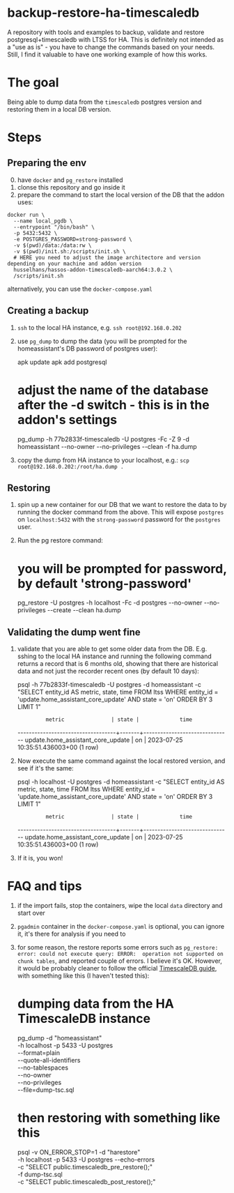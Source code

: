 # backup-restore-ha-timescaledb

A repository with tools and examples to backup, validate and restore postgresql+timescaledb with LTSS for HA. This is definitely not intended as a "use as is" - you have to change the commands based on your needs. Still, I find it valuable to have one working example of how this works.

# The goal

Being able to dump data from the `timescaledb` postgres version and restoring them in a local DB version.

# Steps

## Preparing the env

0. have `docker` and `pg_restore` installed
1. clonse this repository and go inside it
2. prepare the command to start the local version of the DB that the addon uses:

```
docker run \
  --name local_pgdb \
  --entrypoint "/bin/bash" \
  -p 5432:5432 \
  -e POSTGRES_PASSWORD=strong-password \
  -v $(pwd)/data:/data:rw \
  -v $(pwd)/init.sh:/scripts/init.sh \
  # HERE you need to adjust the image architectore and version depending on your machine and addon version
  husselhans/hassos-addon-timescaledb-aarch64:3.0.2 \
  /scripts/init.sh
```

alternatively, you can use the `docker-compose.yaml`

## Creating a backup

1. `ssh` to the local HA instance, e.g. `ssh root@192.168.0.202`
2. use `pg_dump` to dump the data (you will be prompted for the homeassistant's DB password of postgres user):

   apk update
   apk add postgresql

   # adjust the name of the database after the -d switch - this is in the addon's settings

   pg_dump -h 77b2833f-timescaledb -U postgres -Fc -Z 9 -d homeassistant --no-owner --no-privileges --clean -f ha.dump

3. copy the dump from HA instance to your localhost, e.g.: `scp root@192.168.0.202:/root/ha.dump .`

## Restoring

1. spin up a new container for our DB that we want to restore the data to by running the docker command from the above. This will expose `postgres` on `localhost:5432` with the `strong-password` password for the `postgres` user.
2. Run the pg restore command:

   # you will be prompted for password, by default 'strong-password'
   pg_restore -U postgres -h localhost -Fc  -d postgres --no-owner --no-privileges --create --clean ha.dump

## Validating the dump went fine

1. validate that you are able to get some older data from the DB. E.g. sshing to the local HA instance and running the following command returns a record that is 6 months old, showing that there are historical data and not just the recorder recent ones (by default 10 days):

    psql -h 77b2833f-timescaledb -U postgres -d homeassistant -c "SELECT entity_id AS metric, state, time FROM ltss WHERE entity_id = 'update.home_assistant_core_update' AND state = 'on' ORDER BY 3 LIMIT 1"

                metric               | state |             time

    -----------------------------------+-------+-------------------------------
    update.home_assistant_core_update | on | 2023-07-25 10:35:51.436003+00
    (1 row)

2. Now execute the same command against the local restored version, and see if it's the same:

    psql -h localhost -U postgres -d homeassistant -c "SELECT entity_id AS metric, state, time FROM ltss WHERE entity_id = 'update.home_assistant_core_update' AND state = 'on' ORDER BY 3 LIMIT 1"

                metric               | state |             time
    -----------------------------------+-------+-------------------------------
    update.home_assistant_core_update | on    | 2023-07-25 10:35:51.436003+00
    (1 row)

3. If it is, you won!

# FAQ and tips

1. if the import fails, stop the containers, wipe the local `data` directory and start over
2. `pgadmin` container in the `docker-compose.yaml` is optional, you can ignore it, it's there for analysis if you need to
3. for some reason, the restore reports some errors such as `pg_restore: error: could not execute query: ERROR:  operation not supported on chunk tables`, and reported couple of errors. I believe it's OK. However, it would be probably cleaner to follow the official [TimescaleDB guide](https://docs.timescale.com/migrate/latest/pg-dump-and-restore/pg-dump-restore-from-timescaledb/), with something like this (I haven't tested this):

    # dumping data from the HA TimescaleDB instance 
    pg_dump -d "homeassistant" \
        -h localhost -p 5433 -U postgres \
            --format=plain \
            --quote-all-identifiers \
            --no-tablespaces \
            --no-owner \
            --no-privileges \
            --file=dump-tsc.sql

    # then restoring with something like this
    psql -v ON_ERROR_STOP=1 -d "harestore" \
        -h localhost -p 5433 -U postgres --echo-errors \
        -c "SELECT public.timescaledb_pre_restore();" \
        -f dump-tsc.sql \
        -c "SELECT public.timescaledb_post_restore();"